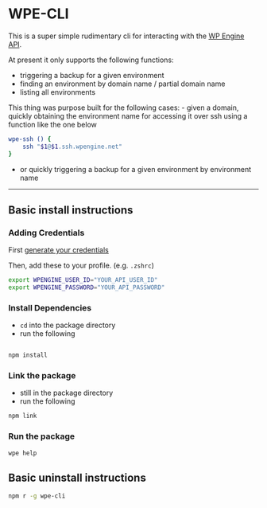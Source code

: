 # WPE-CLI

This is a super simple rudimentary cli for interacting with the [WP Engine API](https://wpengineapi.com/).

At present it only supports the following functions:

-   triggering a backup for a given environment
-   finding an environment by domain name / partial domain name
-   listing all environments

This thing was purpose built for the following cases: - given a domain, quickly obtaining the environment name for accessing it over ssh using a function like the one below

```bash
wpe-ssh () {
	ssh "$1@$1.ssh.wpengine.net"
}
```

-   or quickly triggering a backup for a given environment by environment name

---

## Basic install instructions

### Adding Credentials

First [generate your credentials](https://my.wpengine.com/api_access)

Then, add these to your profile. (e.g. `.zshrc`)

```bash
export WPENGINE_USER_ID="YOUR_API_USER_ID"
export WPENGINE_PASSWORD="YOUR_API_PASSWORD"
```

### Install Dependencies

-   `cd` into the package directory
-   run the following

```bash

npm install

```

### Link the package

-   still in the package directory
-   run the following

```bash
npm link
```

### Run the package

```bash
wpe help
```

## Basic uninstall instructions

```bash
npm r -g wpe-cli
```
